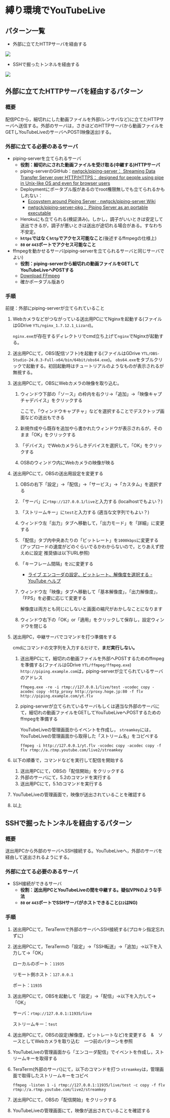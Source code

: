 # 縛り環境でYouTubeLive

## パターン一覧
- 外部に立てたHTTPサーバを経由する

![](https://asset1.chasoba.net/a/ytl_slide1.png)

- SSHで掘ったトンネルを経由する

![](https://asset1.chasoba.net/a/ytl_slide2.png)

## 外部に立てたHTTPサーバを経由するパターン
### 概要
配信PCから，細切れにした動画ファイルを外部(レンサバなど)に立てたHTTPサーバへ送信する。外部のサーバは，さきほどのHTTPサーバから動画ファイルをGETしYouTubeLiveのサーバへPOST(映像送出)する。

### 外部に立てる必要のあるサーバ
- piping-serverを立てられるサーバ
    - **役割：細切れにされた動画ファイルを受け取る(中継する)HTTPサーバ**
    - piping-serverのGitHub：[nwtgck/piping-server： Streaming Data Transfer Server over HTTP/HTTPS： designed for people using pipe in Unix-like OS and even for browser users](https://github.com/nwtgck/piping-server)
    - Deploymentにポータブル版があるのでroot権限無しでも立てられるかもしれない：
        - [Ecosystem around Piping Server · nwtgck/piping-server Wiki](https://github.com/nwtgck/piping-server/wiki/Ecosystem-around-Piping-Server#deployment)
         - [nwtgck/piping-server-pkg： Piping Server as an portable executable](https://github.com/nwtgck/piping-server-pkg#download--run)
    - Herokuにも立てられる(検証済み)。しかし，調子がいいときは安定して送出できるが，調子が悪いときは送出が途切れる場合がある。すなわち不安定。
    - **`https`ではなく`http`でアクセス可能なこと**(後述するffmpegの仕様上)
    - **`80` or `443`ポートでアクセス可能なこと**
- ffmpegを動かせるサーバ(piping-serverを立てられるサーバと同じサーバでよい)
    - **役割：piping-serverから細切れの動画ファイルをGETしてYouTubeLiveへPOSTする**
    - [Download FFmpeg](https://www.ffmpeg.org/download.html)
    - 確かポータブル版あり
### 手順
前提：外部にpiping-serverが立てられていること

1. Webカメラなどがつながっている送出用PCにてNginxを起動する(ファイルはGDrive `YTL/nginx_1.7.12.1_Lizard`)。

    `nginx.exe`が存在するディレクトリでcmd立ち上げて`nginx`でNginxが起動する。
2. 送出用PCにて，OBS(配信ソフト)を起動する(ファイルはGDrive `YTL/OBS-Studio-24.0.3-Full-x64/bin/64bit/obs64.exe`)。
    `obs64.exe`をタブルクリックで起動する。初回起動時はチュートリアルのようなものが表示されるが無視する。
3. 送出用PCにて，OBSにWebカメラの映像を取り込む。
    1. ウィンドウ下部の「ソース」の枠内を右クリ→「追加」→「映像キャプチャデバイス」をクリックする

        ここで，「ウィンドウキャプチャ」などを選択することでデスクトップ画面などの送出もできる
    3. 新規作成やら既存を追加やら書かれたウィンドウが表示されるが，そのまま「OK」をクリックする
    4. 「デバイス」でWebカメラらしきデバイスを選択して，「OK」をクリックする
    5. OSBのウィンドウ内にWebカメラの映像が映る
4. 送出用PCにて，OBSの送出用設定を変更する
    1. OBSの右下「設定」→「配信」→「サービス」→「カスタム」を選択する
    2. 「サーバ」に`rtmp://127.0.0.1/live`と入力する (localhostでもよい？)
    3. 「ストリームキー」に`test`と入力する (適当な文字列でもよい？)
    4. ウィンドウ左「出力」タブへ移動して，「出力モード」を「詳細」に変更する
    5. 「配信」タブ内中央あたりの「ビットレート」を`1000kbps`に変更する (アップロードの速度がどのぐらいでるかわからないので，とりあえず控えめに設定 推奨値は以下URL参照)
    6. 「キーフレーム間隔」を`2`に変更する

         - [ライブ エンコーダの設定、ビットレート、解像度を選択する - YouTube ヘルプ](https://support.google.com/youtube/answer/2853702?hl=ja)
    7. ウィンドウ左「映像」タブへ移動して「基本解像度」，「出力解像度」，「FPS」を必要に応じて変更する

        解像度は両方とも同じにしないと画面の縮尺がおかしなことになります
    8. ウィンドウ右下の「OK」or「適用」をクリックして保存し，設定ウィンドウを閉じる
5. 送出用PC，中継サーバでコマンドを打つ準備をする

    cmdにコマンドの文字列を入力するだけで，**まだ実行しない。**

    1. 送出用PCにて，細切れの動画ファイルを外部へPOSTするためのffmpegを準備する(ファイルはGDrive `YTL/ffmpeg/ffmpeg.exe`)
    `http://piping.example.com`は，piping-serverが立てられているサーバのアドレス
        ```
        ffmpeg.exe -re -i rtmp://127.0.0.1/live/test -vcodec copy -acodec copy -http_proxy http://proxy.hoge.jp:80 -f flv http://piping.example.com/yt.flv
        ```
    2. piping-serverが立てられているサーバもしくは適当な外部のサーバにて，細切れの動画ファイルをGETしてYouTubeLiveへPOSTするためのffmpegを準備する

        YouTubeLiveの管理画面からイベントを作成し，
        `streamkey`には，YouTubeLiveの管理画面から取得した「ストリーム名」をコピペする
        ```
        ffmpeg -i http://127.0.0.1/yt.flv -vcodec copy -acodec copy -f flv rtmp://a.rtmp.youtube.com/live2/streamkey
        ```
6. 以下の順番で，コマンドなどを実行して配信を開始する
    1. 送出用PCにて，OBSの「配信開始」をクリックする
    2. 外部のサーバにて，5.2のコマンドを実行する
    3. 送出用PCにて，5.1のコマンドを実行する
7. YouTubeLiveの管理画面で，映像が送出されていることを確認する
8. 以上

## SSHで掘ったトンネルを経由するパターン
### 概要
送出用PCから外部のサーバへSSH接続する。YouTubeLiveへ，外部のサーバを経由して送出されるようにする。

### 外部に立てる必要のあるサーバ
- SSH接続ができるサーバ
    - **役割：送出用PCとYouTubeLiveの間を中継する。疑似VPNのような手法**
    - **`80` or `443`ポートでSSHサーバがホストできること(`22`はNG)**

### 手順
1. 送出用PCにて，TeraTermで外部のサーバへSSH接続する(プロキシ指定忘れずに)
2. 送出用PCにて，TeraTermの「設定」→「SSH転送」→「追加」→以下を入力して→「OK」

    ローカルのポート：`11935`
    
    リモート側ホスト：`127.0.0.1`
    
    ポート：`11935`
3. 送出用PCにて，OBSを起動して「設定」→「配信」→以下を入力して→「OK」

    サーバ：`rtmp://127.0.0.1:11935/live`
    
    ストリームキー：`test`
4. 送出用PCにて，OBSの設定(解像度，ビットレートなど)を変更する　&　ソースとしてWebカメラを取り込む　一つ前のパターンを参照
5. YouTubeLiveの管理画面から「エンコーダ配信」でイベントを作成し，ストリームキーを取得する
6. TeraTerm(外部のサーバ)にて，以下のコマンドを打つ
    `streamkey`は，管理画面で取得したストリームキーをコピペ
    ```
    ffmpeg -listen 1 -i rtmp://127.0.0.1:11935/live/test -c copy -f flv rtmp://a.rtmp.youtube.com/live2/streamkey
    ```
7. 送出用PCにて，OBSの「配信開始」をクリックする
8. YouTubeLiveの管理画面にて，映像が送出されていることを確認する

